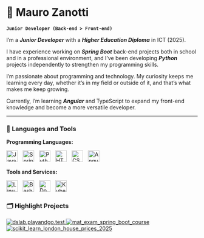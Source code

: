 # :space_invader: Mauro Zanotti

**`Junior Developer (Back-end > Front-end)`**

I’m a ***Junior Developer*** with a ***Higher Education Diploma*** in ICT (2025). <br>

I have experience working on ***Spring Boot*** back-end projects both in school and in a professional environment, and I’ve been developing ***Python*** projects independently to strengthen my programming skills. <br>

I’m passionate about programming and technology. My curiosity keeps me learning every day, whether it’s in my field or outside of it, and that’s what makes me keep growing.

Currently, I’m learning ***Angular*** and TypeScript to expand my front-end knowledge and become a more versatile developer.

---

### 🧰 Languages and Tools

**Programming Languages:**

<img align="left" alt="Java" width="30px" style="padding-right:10px;" src="https://cdn.jsdelivr.net/gh/devicons/devicon/icons/java/java-original.svg"/>
<img align="left" alt="Spring" width="30px" style="padding-right:10px;" src="https://cdn.jsdelivr.net/gh/devicons/devicon/icons/spring/spring-original.svg" />
<img align="left" alt="Python" width="30px" style="padding-right:10px;" src="https://cdn.jsdelivr.net/gh/devicons/devicon/icons/python/python-plain.svg" />
<img align="left" alt="HTML" width="30px" style="padding-right:10px;" src="https://cdn.jsdelivr.net/gh/devicons/devicon/icons/html5/html5-plain.svg" />
<img align="left" alt="CSS" width="30px" style="padding-right:10px;" src="https://cdn.jsdelivr.net/gh/devicons/devicon/icons/css3/css3-plain.svg" />
<img align="left" alt="Angular" width="30px" style="padding-right:10px;" src="https://cdn.jsdelivr.net/gh/devicons/devicon/icons/angularjs/angularjs-plain.svg" /><br>

<br>

**Tools and Services:**

<img align="left" alt="Linux" width="30px" style="padding-right:10px;" src="https://cdn.jsdelivr.net/gh/devicons/devicon/icons/linux/linux-original.svg" />
<img align="left" alt="Bash" width="30px" style="padding-right:10px;" src="https://cdn.jsdelivr.net/gh/devicons/devicon/icons/bash/bash-original.svg" />
<img align="left" alt="Docker" width="30px" style="padding-right:10px;" src="https://cdn.jsdelivr.net/gh/devicons/devicon/icons/docker/docker-original.svg"/>
<img align="left" alt="Kubernetes" width="30px" style="padding-right:10px;" src="https://cdn.jsdelivr.net/gh/devicons/devicon/icons/kubernetes/kubernetes-plain.svg"/><br>

#

### 🗂️ Highlight Projects
<a href="https://github.com/MauroZn/dslab.playandgo.test">
  <img align="center" src="https://github-readme-stats.vercel.app/api/pin/?username=MauroZn&repo=dslab.playandgo.test&show_icons=true&line_height=45&title_color=6aa6f8&text_color=8a919a&icon_color=6aa6f8&bg_color=22272e" alt="dslab.playandgo.test" />
</a>
<a href="https://github.com/MauroZn/mat_exam_spring_boot_course">
  <img align="center" src="https://github-readme-stats.vercel.app/api/pin/?username=MauroZn&repo=mat_exam_spring_boot_course&show_icons=true&line_height=45&title_color=6aa6f8&text_color=8a919a&icon_color=6aa6f8&bg_color=22272e" alt="mat_exam_spring_boot_course" />
</a>
<a href="https://github.com/MauroZn/scikit_learn_london_house_prices_2025">
  <img align="center" src="https://github-readme-stats.vercel.app/api/pin/?username=MauroZn&repo=scikit_learn_london_house_prices_2025&show_icons=true&line_height=45&title_color=6aa6f8&text_color=8a919a&icon_color=6aa6f8&bg_color=22272e" alt="scikit_learn_london_house_prices_2025" />
</a>
